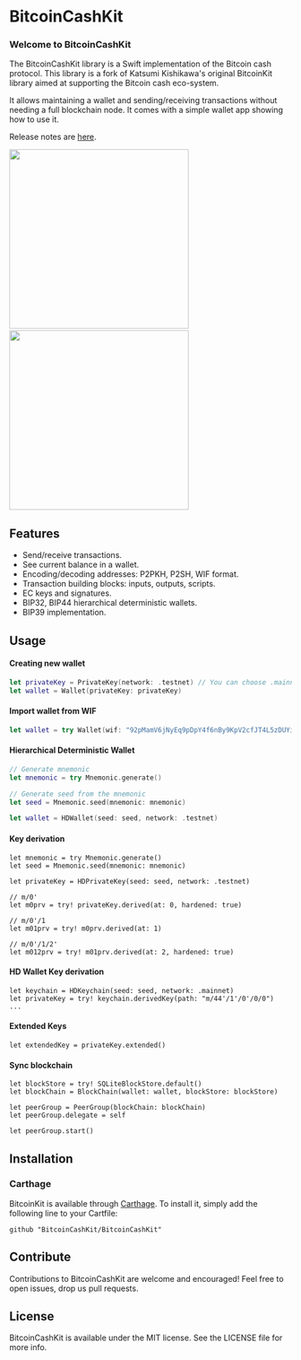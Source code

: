 BitcoinCashKit
===========
### Welcome to BitcoinCashKit

The BitcoinCashKit library is a Swift implementation of the Bitcoin cash protocol. This library is a fork of Katsumi Kishikawa's original BitcoinKit library aimed at supporting the Bitcoin cash eco-system.

It allows maintaining a wallet and sending/receiving transactions without needing a full blockchain node. It comes with a simple wallet app showing how to use it.

Release notes are [here](CHANGELOG.md).

<img src="https://user-images.githubusercontent.com/40610/35793683-0d497b4e-0a96-11e8-8e49-2b0ce09211a4.png" width="320px" />&nbsp;<img src="https://user-images.githubusercontent.com/40610/35793685-0da36a32-0a96-11e8-855b-ecbc3ce1474c.png" width="320px" />

Features
--------

- Send/receive transactions.
- See current balance in a wallet.
- Encoding/decoding addresses: P2PKH, P2SH, WIF format.
- Transaction building blocks: inputs, outputs, scripts.
- EC keys and signatures.
- BIP32, BIP44 hierarchical deterministic wallets.
- BIP39 implementation.

Usage
-----

#### Creating new wallet

```swift
let privateKey = PrivateKey(network: .testnet) // You can choose .mainnet or .testnet
let wallet = Wallet(privateKey: privateKey)
```

#### Import wallet from WIF

```swift
let wallet = try Wallet(wif: "92pMamV6jNyEq9pDpY4f6nBy9KpV2cfJT4L5zDUYiGqyQHJfF1K")
```

#### Hierarchical Deterministic Wallet

```swift
// Generate mnemonic
let mnemonic = try Mnemonic.generate()

// Generate seed from the mnemonic
let seed = Mnemonic.seed(mnemonic: mnemonic)

let wallet = HDWallet(seed: seed, network: .testnet)
```

#### Key derivation

```
let mnemonic = try Mnemonic.generate()
let seed = Mnemonic.seed(mnemonic: mnemonic)

let privateKey = HDPrivateKey(seed: seed, network: .testnet)

// m/0'
let m0prv = try! privateKey.derived(at: 0, hardened: true)

// m/0'/1
let m01prv = try! m0prv.derived(at: 1)

// m/0'/1/2'
let m012prv = try! m01prv.derived(at: 2, hardened: true)
```

#### HD Wallet Key derivation

```
let keychain = HDKeychain(seed: seed, network: .mainnet)
let privateKey = try! keychain.derivedKey(path: "m/44'/1'/0'/0/0")
...
```

#### Extended Keys

```
let extendedKey = privateKey.extended()
```

#### Sync blockchain

```
let blockStore = try! SQLiteBlockStore.default()
let blockChain = BlockChain(wallet: wallet, blockStore: blockStore)

let peerGroup = PeerGroup(blockChain: blockChain)
let peerGroup.delegate = self

let peerGroup.start()
```

Installation
------------

### Carthage

BitcoinKit is available through [Carthage](https://github.com/Carthage/Carthage). To install
it, simply add the following line to your Cartfile:

`github "BitcoinCashKit/BitcoinCashKit"`

Contribute
----------
Contributions to BitcoinCashKit are welcome and encouraged!
Feel free to open issues, drop us pull requests.


License
-------

BitcoinCashKit is available under the MIT license. See the LICENSE file for more info.

